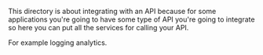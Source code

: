 This directory is about integrating with an API because for some applications you're going to have some
type of API you're going to integrate so here you can put all the services for calling your API.

For example logging analytics.
